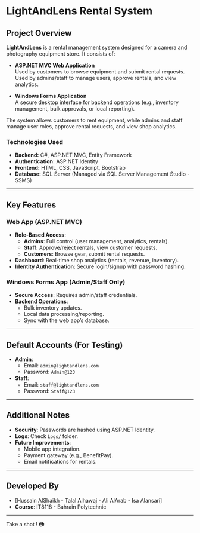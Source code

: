 # **LightAndLens Rental System**  

## **Project Overview**  
**LightAndLens** is a rental management system designed for a camera and photography equipment store. It consists of:  

- **ASP.NET MVC Web Application** <br>
Used by customers to browse equipment and submit rental requests.
Used by admins/staff to manage users, approve rentals, and view analytics.

- **Windows Forms Application** <br>
A secure desktop interface for backend operations (e.g., inventory management, bulk approvals, or local reporting).


The system allows customers to rent equipment, while admins and staff manage user roles, approve rental requests, and view shop analytics.  

### **Technologies Used**  
- **Backend:** C#, ASP.NET MVC, Entity Framework
- **Authentication:** ASP.NET Identity
- **Frontend:** HTML, CSS, JavaScript, Bootstrap
- **Database:** SQL Server (Managed via SQL Server Management Studio - SSMS)  

---

## **Key Features**

### **Web App (ASP.NET MVC)**  
- **Role-Based Access**:  
  - **Admins**: Full control (user management, analytics, rentals).  
  - **Staff**: Approve/reject rentals, view customer requests.  
  - **Customers**: Browse gear, submit rental requests.  
- **Dashboard**: Real-time shop analytics (rentals, revenue, inventory).  
- **Identity Authentication**: Secure login/signup with password hashing.  

### **Windows Forms App (Admin/Staff Only)**  
- **Secure Access**: Requires admin/staff credentials.  
- **Backend Operations**:  
  - Bulk inventory updates.  
  - Local data processing/reporting.  
  - Sync with the web app’s database.  

---

## **Default Accounts (For Testing)**  
- **Admin**:  
  - Email: `admin@lightandlens.com`  
  - Password: `Admin@123`  
- **Staff**:  
  - Email: `staff@lightandlens.com`  
  - Password: `Staff@123`  

---

## **Additional Notes**  
- **Security**: Passwords are hashed using ASP.NET Identity.  
- **Logs**: Check `Logs/` folder.  
- **Future Improvements**:  
  - Mobile app integration.  
  - Payment gateway (e.g., BenefitPay).  
  - Email notifications for rentals.  

---

## **Developed By**  
- [Hussain AlShaikh - Talal Alhawaj - Ali AlArab - Isa Alansari]  
- **Course**: IT8118 - Bahrain Polytechnic  

---

Take a shot ! 📷
